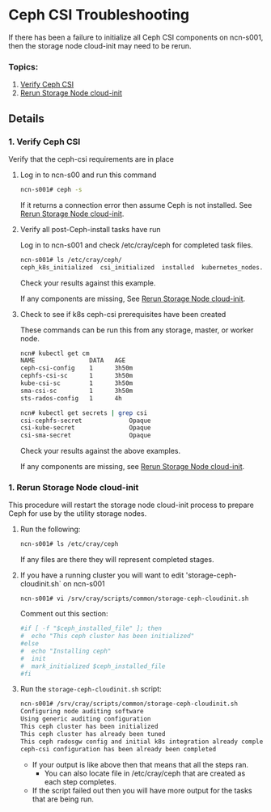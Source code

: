# Ceph CSI Troubleshooting

If there has been a failure to initialize all Ceph CSI components on ncn-s001, then the storage node
cloud-init may need to be rerun.

### Topics:
   1. [Verify Ceph CSI](#verify_ceph_csi)
   1. [Rerun Storage Node cloud-init](#rerun_storage_node_cloud-init)

## Details

<a name="verify_ceph_csi"></a>
### 1. Verify Ceph CSI

Verify that the ceph-csi requirements are in place

   1. Log in to ncn-s00 and run this command

      ```bash
      ncn-s001# ceph -s
      ```
      If it returns a connection error then assume Ceph is not installed. See [Rerun Storage Node cloud-init](#rerun_storage_node_cloud-init).  
   1. Verify all post-Ceph-install tasks have run

      Log in to ncn-s001 and check /etc/cray/ceph for completed task files.

      ```bash
      ncn-s001# ls /etc/cray/ceph/
      ceph_k8s_initialized  csi_initialized  installed  kubernetes_nodes.txt  tuned
      ```

      Check your results against this example.

      If any components are missing, See [Rerun Storage Node cloud-init](#rerun_storage_node_cloud-init).

   1. Check to see if k8s ceph-csi prerequisites have been created

      These commands can be run this from any storage, master, or worker node.

      ```bash
      ncn# kubectl get cm
      NAME               DATA   AGE
      ceph-csi-config    1      3h50m
      cephfs-csi-sc      1      3h50m
      kube-csi-sc        1      3h50m
      sma-csi-sc         1      3h50m
      sts-rados-config   1      4h
      
      ncn# kubectl get secrets | grep csi
      csi-cephfs-secret             Opaque                                4      3h51m
      csi-kube-secret               Opaque                                2      3h51m
      csi-sma-secret                Opaque                                2      3h51m
      ```

      Check your results against the above examples.

      If any components are missing, see [Rerun Storage Node cloud-init](#rerun_storage_node_cloud-init).

<a name="rerun_storage_node_cloud-init"></a>
### 1. Rerun Storage Node cloud-init

   This procedure will restart the storage node cloud-init process to prepare Ceph for use by the utility storage nodes.

   1. Run the following:

       ```bash
       ncn-s001# ls /etc/cray/ceph
       ```
       If any files are there they will represent completed stages.

   1. If you have a running cluster you will want to edit 'storage-ceph-cloudinit.sh` on ncn-s001

       ```
       ncn-s001# vi /srv/cray/scripts/common/storage-ceph-cloudinit.sh
       ```

       Comment out this section:

       ```bash
       #if [ -f "$ceph_installed_file" ]; then
       #  echo "This ceph cluster has been initialized"
       #else
       #  echo "Installing ceph"
       #  init
       #  mark_initialized $ceph_installed_file
       #fi
       ```

   1. Run the `storage-ceph-cloudinit.sh` script:

       ```bash
       ncn-s001# /srv/cray/scripts/common/storage-ceph-cloudinit.sh
       Configuring node auditing software
       Using generic auditing configuration
       This ceph cluster has been initialized
       This ceph cluster has already been tuned
       This ceph radosgw config and initial k8s integration already complete
       ceph-csi configuration has been already been completed
       ```

       * If your output is like above then that means that all the steps ran.
           - You can also locate file in /etc/cray/ceph that are created as each step completes.
       * If the script failed out then you will have more output for the tasks that are being run. 
